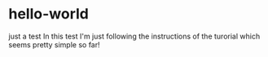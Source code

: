 # hello-world
just a test
In this test I'm just following the instructions of the turorial which seems pretty simple so far!
